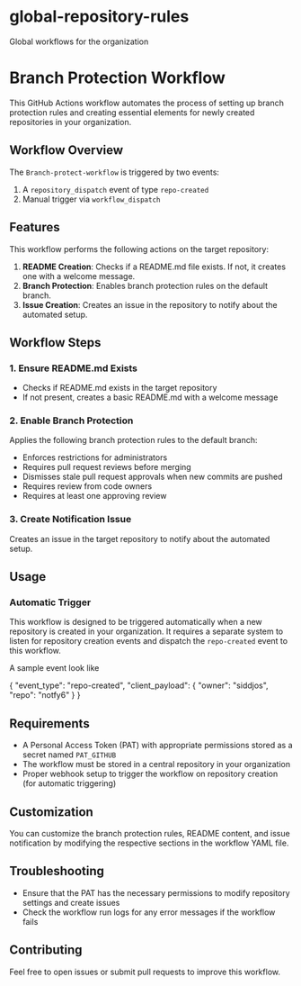 # global-repository-rules
Global workflows for the organization

# Branch Protection Workflow

This GitHub Actions workflow automates the process of setting up branch protection rules and creating essential elements for newly created repositories in your organization.

## Workflow Overview

The `Branch-protect-workflow` is triggered by two events:
1. A `repository_dispatch` event of type `repo-created`
2. Manual trigger via `workflow_dispatch`

## Features

This workflow performs the following actions on the target repository:

1. **README Creation**: Checks if a README.md file exists. If not, it creates one with a welcome message.
2. **Branch Protection**: Enables branch protection rules on the default branch.
3. **Issue Creation**: Creates an issue in the repository to notify about the automated setup.

## Workflow Steps

### 1. Ensure README.md Exists

- Checks if README.md exists in the target repository
- If not present, creates a basic README.md with a welcome message

### 2. Enable Branch Protection

Applies the following branch protection rules to the default branch:
- Enforces restrictions for administrators
- Requires pull request reviews before merging
- Dismisses stale pull request approvals when new commits are pushed
- Requires review from code owners
- Requires at least one approving review

### 3. Create Notification Issue

Creates an issue in the target repository to notify about the automated setup.

## Usage

### Automatic Trigger

This workflow is designed to be triggered automatically when a new repository is created in your organization. It requires a separate system to listen for repository creation events and dispatch the `repo-created` event to this workflow.

A sample event look like 

{
  "event_type": "repo-created",
  "client_payload": {
    "owner": "siddjos",
    "repo": "notfy6"
  }
}

## Requirements

- A Personal Access Token (PAT) with appropriate permissions stored as a secret named `PAT_GITHUB`
- The workflow must be stored in a central repository in your organization
- Proper webhook setup to trigger the workflow on repository creation (for automatic triggering)

## Customization

You can customize the branch protection rules, README content, and issue notification by modifying the respective sections in the workflow YAML file.

## Troubleshooting

- Ensure that the PAT has the necessary permissions to modify repository settings and create issues
- Check the workflow run logs for any error messages if the workflow fails

## Contributing

Feel free to open issues or submit pull requests to improve this workflow.
